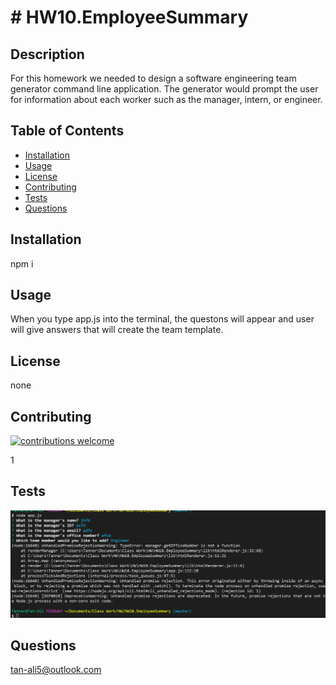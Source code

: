   # # HW10.EmployeeSummary

  

  ## Description

  For this homework we needed to design a software engineering team generator command line application.  The generator would prompt the user for information about each worker such as the manager, intern, or engineer.
  
  ## Table of Contents
  
  * [Installation](#installation)
  * [Usage](#Usage)
  * [License](#License)
  * [Contributing](#Contributing)
  * [Tests](#Tests)
  * [Questions](#Questions)


  ## Installation

  npm i

  ## Usage

  When you type app.js into the terminal, the questons will appear and user will give answers that will create the team template.

  ## License

  none

  ## Contributing

  [![contributions welcome](https://img.shields.io/badge/contributions-welcome-brightgreen.svg?style=flat)](https://github.com/dwyl/esta/issues)


  1

  ## Tests

  ![example](lib/Example.gif)

  ## Questions

  tan-ali5@outlook.com
  
  